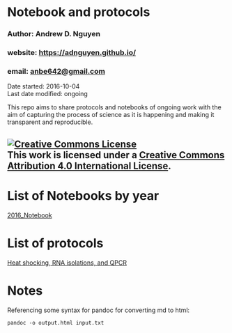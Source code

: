# Notebook and protocols 
### Author: Andrew D. Nguyen    
### website: https://adnguyen.github.io/    
### email: anbe642@gmail.com   
Date started: 2016-10-04    
Last date modified: ongoing    

This repo aims to share protocols and notebooks of ongoing work with the aim of capturing the process of science as it is happening and making it transparent and reproducible. 

<a rel="license" href="http://creativecommons.org/licenses/by/4.0/"><img alt="Creative Commons License" style="border-width:0" src="https://i.creativecommons.org/l/by/4.0/88x31.png" /></a><br />This work is licensed under a <a rel="license" href="http://creativecommons.org/licenses/by/4.0/">Creative Commons Attribution 4.0 International License</a>.
------



# List of Notebooks by year
[2016_Notebook](https://github.com/adnguyen/Notebooks_and_Protocols/blob/master/2016_notebook.md)


# List of protocols

[Heat shocking, RNA isolations, and QPCR](https://github.com/adnguyen/Notebooks_and_Protocols/blob/master/2016_ANBE_protocols.md)


# Notes 

Referencing some syntax for pandoc for converting md to html:

```
pandoc -o output.html input.txt
```
